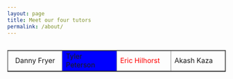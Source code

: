 ```yaml
---
layout: page
title: Meet our four tutors 
permalink: /about/
---
```

<table class= "Table1">

<table width="600" border="1">
  <tr>
    <td width="25%" align="center">Danny Fryer</td>
    <td width="25%" bgcolor="blue">Tyler Peterson</td>
    <td width="25%" style="color: red">Eric Hilhorst</td>
    <td width="25%">Akash Kaza</td>
  </tr>
</table>
